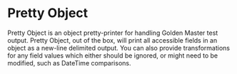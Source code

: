 # Pretty Object #

Pretty Object is an object pretty-printer for handling Golden Master test output. Pretty Object, out of the box, will print all accessible fields in an object as a new-line delimited output. You can also provide transformations for any field values which either should be ignored, or might need to be modified, such as DateTime comparisons.